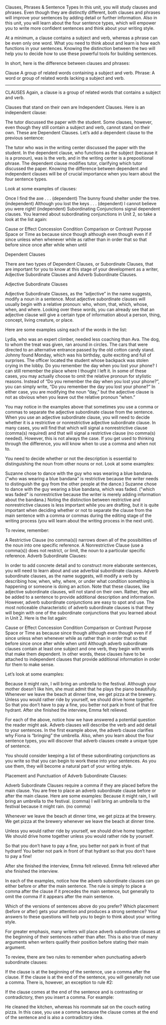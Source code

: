 Clauses, Phrases & Sentence Types
In this unit, you will study clauses and phrases. Even though they are distinctly different, both clauses and phrases will improve your sentences by adding detail or further information. Also in this unit, you will learn about the four sentence types, which will empower you to write more confident sentences and think about your writing style.

At a minimum, a clause contains a subject and verb, whereas a phrase can be even only one word. What you need to think about and learn is how each functions in your sentences. Knowing the distinction between the two will help you to decide how to use these powerful tools for building sentences.

In short, here is the difference between clauses and phrases:

Clause	A group of related words containing a subject and verb.
Phrase:	A word or group of related words lacking a subject and verb.


--------------------------------------------------------------------------------

CLAUSES
Again, a clause is a group of related words that contains a subject and verb.

Clauses that stand on their own are Independent Clauses. Here is an independent clause:

The tutor discussed the paper with the student.
Some clauses, however, even though they still contain a subject and verb, cannot stand on their own. These are Dependent Clauses. Let’s add a dependent clause to the previous sentence:

The tutor who was in the writing center discussed the paper with the student.
In the dependent clause, who functions as the subject (because it is a pronoun), was is the verb, and in the writing center is a prepositional phrase. The dependent clause modifies tutor, clarifying which tutor discussed the paper. Knowing the difference between dependent and independent clauses will be of crucial importance when you learn about the four sentence types.

Look at some examples of clauses:

Once I find the axe . . . (dependent)
The bunny found shelter under the tree. (independent)
Although you lost the keys . . . (dependent)
I cannot believe you were right! (independent)
Subordinating Conjunctions signal dependent clauses. You learned about subordinating conjunctions in Unit 2, so take a look at the list again:

Cause or 
Effect	Concession	Condition	Comparison 
or Contrast	Purpose	Space or Time
as 
because 
since	though 
although 
even though 
even if	if 
since 
unless 
when 
whenever	while 
as 
rather than	in order that 
so that	before 
since 
once 
after 
while 
when 
until

Dependent Clauses

There are two types of Dependent Clauses, or Subordinate Clauses, that are important for you to know at this stage of your development as a writer, Adjective Subordinate Clauses and Adverb Subordinate Clauses.

Adjective Subordinate Clauses

Adjective Subordinate Clauses, as the “adjective” in the name suggests, modify a noun in a sentence. Most adjective subordinate clauses will usually begin with a relative pronoun: who, whom, that, which, whose, when, and where. Looking over these words, you can already see that an adjective clause will give a certain type of information about a person, thing, concept, living creature, or place.

Here are some examples using each of the words in the list:

Lydia, who was an expert climber, needed less coaching than Ava.
The dog, to whom the treat was given, ran around in circles.
The cars that were directed to an alternative entrance passed by the old cotton candy stand.
Johnny found Monday, which was his birthday, quite exciting and full of surprises.
The officer located the student whose backpack was stolen crying in the lobby.
Do you remember the day when you lost your phone?
I can still remember the place where I thought I left it.
In some of these cases, you may actually choose to omit the relative pronoun for stylistic reasons. Instead of “Do you remember the day when you lost your phone?”, you can simply write, “Do you remember the day you lost your phone?” In either case, you are modifying the noun “day,” but the adjective clause is not as obvious when you leave out the relative pronoun “when.”

You may notice in the examples above that sometimes you use a comma or commas to separate the adjective subordinate clause from the sentence. When you use an adjective subordinate clause, you will need to decide whether it is a restrictive or nonrestrictive adjective subordinate clause. In many cases, you will find that which will signal a nonrestrictive clause (comma(s) required) and that will signal a restrictive clause (no comma(s) needed). However, this is not always the case. If you get used to thinking through the difference, you will know when to use a comma and when not to.

You need to decide whether or not the description is essential to distinguishing the noun from other nouns or not. Look at some examples:

Suzanne chose to dance with the guy who was wearing a blue bandana.
("who was wearing a blue bandana" is restrictive because the writer needs to distinguish the guy from the other people at the dance.)
Suzanne chose to dance with the guy wearing a blue bandana, which was faded.
("which was faded" is nonrestrictive because the writer is merely adding information about the bandana.)
Noting the distinction between restrictive and nonrestrictive clauses is less important while you are drafting, but it is quite important when deciding whether or not to separate the clause from the main sentence with a comma or commas during the editing stage of the writing process (you will learn about the writing process in the next unit).

To review, remember:

A Restrictive Clause (no comma(s)) narrows down all of the possibilities of the noun into one specific reference.
A Nonrestrictive Clause (use a comma(s)) does not restrict, or limit, the noun to a particular specific reference.
Adverb Subordinate Clauses:

In order to add concrete detail and to construct more elaborate sentences, you will need to learn about and use adverbial subordinate clauses. Adverb subordinate clauses, as the name suggests, will modify a verb by describing how, when, why, where, or under what condition something is happening or someone is doing an action. Note that these clauses, like adjective subordinate clauses, will not stand on their own. Rather, they will be added to a sentence to provide additional description and information. However, adverb subordinate conjunctions are easy to spot and use. The most noticeable characteristic of adverb subordinate clauses is that they will begin with one of the subordinate conjunctions that you learned about in Unit 2. Here is the list again:

Cause or 
Effect	Concession	Condition	Comparison 
or Contrast	Purpose	Space or Time
as 
because 
since	though 
although 
even though 
even if	if 
since 
unless 
when 
whenever	while 
as 
rather than	in order that 
so that	before 
since 
once 
after 
while 
when 
until
Although adverb subordinate clauses contain at least one subject and one verb, they begin with words that make them dependent. In other words, these clauses have to be attached to independent clauses that provide additional information in order for them to make sense.

Let’s look at some examples:

Because it might rain, I will bring an umbrella to the festival.
Although your mother doesn’t like him, she must admit that he plays the piano beautifully.
Whenever we leave the beach at dinner time, we get pizza at the brewery.
Unless you would rather ride by yourself, we should drive home together. 
So that you don’t have to pay a fine, you better not park in front of that fire hydrant.
After she finished the interview, Emma felt relieved.


For each of the above, notice how we have answered a potential question the reader might ask. Adverb clauses will describe the verb and add detail to your sentences. In the first example above, the adverb clause clarifies why Fiona is “bringing” the umbrella. Also, when you learn about the four sentence types, you will discover that adverb clauses create a unique type of sentence.

You should consider keeping a list of these subordinating conjunctions as you write so that you can begin to work these into your sentences. As you use them, they will become a natural part of your writing style.

Placement and Punctuation of Adverb Subordinate Clauses:

Adverb Subordinate Clauses require a comma if they are placed before the main clause. You are free to place an adverb subordinate clause before or after the main clause. Here are some examples:
Because it might rain, I will bring an umbrella to the festival. (comma)
I will bring an umbrella to the festival because it might rain. (no comma) 
 
Whenever we leave the beach at dinner time, we get pizza at the brewery.
We get pizza at the brewery whenever we leave the beach at dinner time. 
 
Unless you would rather ride by yourself, we should drive home together.
We should drive home together unless you would rather ride by yourself. 
 
So that you don’t have to pay a fine, you better not park in front of that hydrant!
You better not park in front of that hydrant so that you don’t have to pay a fine! 
 
After she finished the interview, Emma felt relieved.
Emma felt relieved after she finished the interview.


In each of the examples, notice how the adverb subordinate clauses can go either before or after the main sentence. The rule is simply to place a comma after the clause if it precedes the main sentence, but generally to omit the comma if it appears after the main sentence.

Which of the versions of sentences above do you prefer? Which placement (before or after) gets your attention and produces a strong sentence? Your answers to these questions will help you to begin to think about your writing style.

For greater emphasis, many writers will place adverb subordinate clauses at the beginning of their sentences rather than after. This is also true of many arguments when writers qualify their position before stating their main argument.

To review, there are two rules to remember when punctuating adverb subordinate clauses:

If the clause is at the beginning of the sentence, use a comma after the clause.
If the clause is at the end of the sentence, you will generally not use a comma.
There is, however, an exception to rule #2:

If the clause comes at the end of the sentence and is contrasting or contradictory, then you insert a comma. For example:

He cleaned the kitchen, whereas his roommate sat on the couch eating pizza.
In this case, you use a comma because the clause comes at the end of the sentence and is also a contradictory idea.
